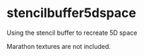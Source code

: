 # stencilbuffer5dspace
Using the stencil buffer to recreate 5D space

Marathon textures are not included.
